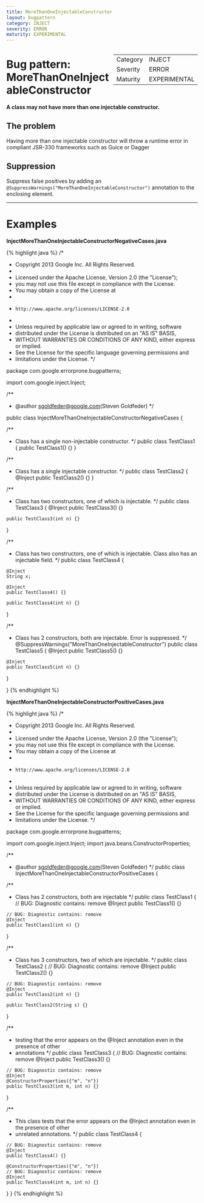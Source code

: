 ```yaml
---
title: MoreThanOneInjectableConstructor
layout: bugpattern
category: INJECT
severity: ERROR
maturity: EXPERIMENTAL
---
```


<!--
*** AUTO-GENERATED, DO NOT MODIFY ***
To make changes, edit the @BugPattern annotation or the explanation in docs/bugpattern.
-->

<div style="float:right;"><table id="metadata">
<tr><td>Category</td><td>INJECT</td></tr>
<tr><td>Severity</td><td>ERROR</td></tr>
<tr><td>Maturity</td><td>EXPERIMENTAL</td></tr>
</table></div>

# Bug pattern: MoreThanOneInjectableConstructor
__A class may not have more than one injectable constructor.__

## The problem
Having more than one injectable constructor will throw a runtime error in compliant JSR-330 frameworks such as Guice or Dagger

## Suppression
Suppress false positives by adding an `@SuppressWarnings("MoreThanOneInjectableConstructor")` annotation to the enclosing element.

----------

# Examples
__InjectMoreThanOneInjectableConstructorNegativeCases.java__

{% highlight java %}
/*
 * Copyright 2013 Google Inc. All Rights Reserved.
 *
 * Licensed under the Apache License, Version 2.0 (the "License");
 * you may not use this file except in compliance with the License.
 * You may obtain a copy of the License at
 *
 *     http://www.apache.org/licenses/LICENSE-2.0
 *
 * Unless required by applicable law or agreed to in writing, software
 * distributed under the License is distributed on an "AS IS" BASIS,
 * WITHOUT WARRANTIES OR CONDITIONS OF ANY KIND, either express or implied.
 * See the License for the specific language governing permissions and
 * limitations under the License.
 */

package com.google.errorprone.bugpatterns;

import com.google.inject.Inject;

/**
 * @author sgoldfeder@google.com(Steven Goldfeder)
 */

public class InjectMoreThanOneInjectableConstructorNegativeCases {

  /**
   * Class has a single non-injectable constructor.
   */
  public class TestClass1 {
    public TestClass1() {}
  }

  /**
   * Class has a single injectable constructor.
   */
  public class TestClass2 {
    @Inject
    public TestClass2() {}
  }

  /**
   * Class has two constructors, one of which is injectable.
   */
  public class TestClass3 {
    @Inject
    public TestClass3() {}

    public TestClass3(int n) {}
  }

  /**
   * Class has two constructors, one of which is injectable. Class also has an injectable field.
   */
  public class TestClass4 {

    @Inject
    String x;

    @Inject
    public TestClass4() {}

    public TestClass4(int n) {}
  }
  
  /**
   * Class has 2 constructors, both are injectable. Error is suppressed.
   */
  @SuppressWarnings("MoreThanOneInjectableConstructor")
  public class TestClass5 {
    @Inject
    public TestClass5() {}

    @Inject
    public TestClass5(int n) {}
  }

}
{% endhighlight %}

__InjectMoreThanOneInjectableConstructorPositiveCases.java__

{% highlight java %}
/*
 * Copyright 2013 Google Inc. All Rights Reserved.
 *
 * Licensed under the Apache License, Version 2.0 (the "License");
 * you may not use this file except in compliance with the License.
 * You may obtain a copy of the License at
 *
 *     http://www.apache.org/licenses/LICENSE-2.0
 *
 * Unless required by applicable law or agreed to in writing, software
 * distributed under the License is distributed on an "AS IS" BASIS,
 * WITHOUT WARRANTIES OR CONDITIONS OF ANY KIND, either express or implied.
 * See the License for the specific language governing permissions and
 * limitations under the License.
 */

package com.google.errorprone.bugpatterns;

import com.google.inject.Inject;
import java.beans.ConstructorProperties;

/**
 * @author sgoldfeder@google.com(Steven Goldfeder)
 */
public class InjectMoreThanOneInjectableConstructorPositiveCases {

  /**
   * Class has 2 constructors, both are injectable
   */
  public class TestClass1 {
    // BUG: Diagnostic contains: remove
    @Inject
    public TestClass1() {}

    // BUG: Diagnostic contains: remove
    @Inject
    public TestClass1(int n) {}
  }

  /**
   * Class has 3 constructors, two of which are injectable.
   */
  public class TestClass2 {
    // BUG: Diagnostic contains: remove
    @Inject
    public TestClass2() {}

    // BUG: Diagnostic contains: remove
    @Inject
    public TestClass2(int n) {}

    public TestClass2(String s) {}
  }

  /**
   * testing that the error appears on the @Inject annotation even in the presence of other
   * annotations
   */
  public class TestClass3 {
    // BUG: Diagnostic contains: remove
    @Inject
    public TestClass3() {}

    // BUG: Diagnostic contains: remove
    @Inject
    @ConstructorProperties({"m", "n"})
    public TestClass3(int m, int n) {}
  }

  /**
   * This class tests that the error appears on the @Inject annotation even in the presence of other
   * unrelated annotations.
   */
  public class TestClass4 {

    // BUG: Diagnostic contains: remove
    @Inject
    public TestClass4() {}

    @ConstructorProperties({"m", "n"}) 
    // BUG: Diagnostic contains: remove
    @Inject
    public TestClass4(int m, int n) {}
  }
}
{% endhighlight %}

